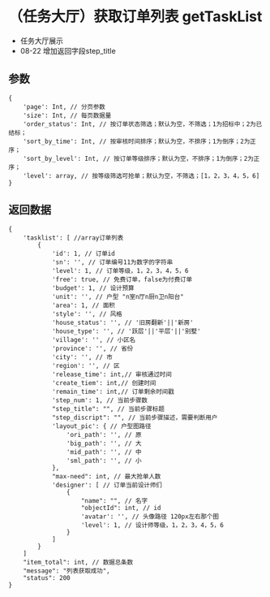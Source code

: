 # （任务大厅）获取订单列表 getTaskList

- 任务大厅展示
- 08-22 增加返回字段step_title

## 参数

    {
        'page': Int, // 分页参数
        'size': Int, // 每页数据量
        'order_status': Int, // 按订单状态筛选；默认为空，不筛选；1为招标中；2为已结标；
        'sort_by_time': Int, // 按审核时间排序；默认为空，不排序；1为倒序；2为正序；
        'sort_by_level': Int, // 按订单等级排序；默认为空，不排序；1为倒序；2为正序；
        'level': array, // 按等级筛选可抢单；默认为空，不筛选；[1，2，3，4，5，6]
    }

## 返回数据

    {
        'tasklist': [ //array订单列表
            {
                'id': 1, // 订单id
                'sn': '', // 订单编号11为数字的字符串
                'level': 1, // 订单等级，1，2，3，4，5，6
                'free': true, // 免费订单，false为付费订单
                'budget': 1, // 设计预算
                'unit': '', // 户型 "n室n厅n厨n卫n阳台"
                'area': 1, // 面积
                'style': '', // 风格
                'house_status': '', // '旧房翻新'||'新房'
                'house_type': '', // '跃层'||'平层'||'别墅'
                'village': '', // 小区名
                'province': '', // 省份
                'city': '', // 市
                'region': '', // 区
                'release_time': int,// 审核通过时间
                'create_tiem': int,// 创建时间
                'remain_time': int,// 订单剩余时间戳
                'step_num': 1, // 当前步骤数
                "step_title": "", // 当前步骤标题
                "step_discript": "", // 当前步骤描述，需要判断用户
                'layout_pic': { // 户型图路径
                    'ori_path': '', // 原
                    'big_path': '', // 大
                    'mid_path': '', // 中
                    'sml_path': '', // 小
                },
                "max-need": int, // 最大抢单人数
                'designer': [ // 订单当前设计师们
                    {
                        "name": "", // 名字
                        "objectId": int, // id
                        'avatar': '', // 头像路径 120px左右那个图
                        'level': 1, // 设计师等级，1，2，3，4，5，6
                    }
                ]
            }
        ]
        "item_total": int, // 数据总条数
        "message": "列表获取成功",
        "status": 200
    }